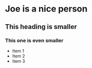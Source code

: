 # Joe is a nice person
## This heading is smaller
### This one is even smaller

* Item 1
* Item 2
* Item 3
